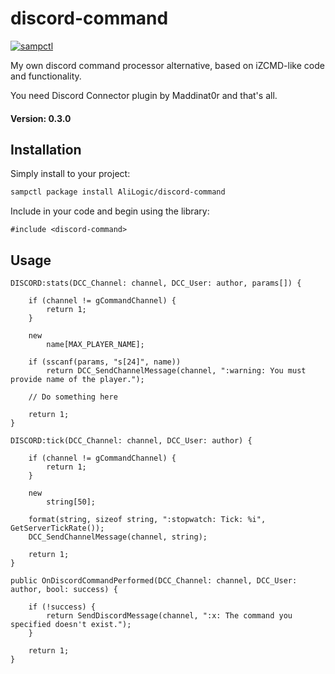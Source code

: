 # discord-command

[![sampctl](https://shields.southcla.ws/badge/sampctl-discord--command-2f2f2f.svg?style=for-the-badge)](https://github.com/AliLogic/discord-command)

<!--
Short description of your library, why it's useful, some examples, pictures or
videos. Link to your forum release thread too.

Remember: You can use "forumfmt" to convert this readme to forum BBCode!

What the sections below should be used for:

`## Installation`: Leave this section un-edited unless you have some specific
additional installation procedure.

`## Testing`: Whether your library is tested with a simple `main()` and `print`,
unit-tested, or demonstrated via prompting the player to connect, you should
include some basic information for users to try out your code in some way.

And finally, maintaining your version number`:

* Follow [Semantic Versioning](https://semver.org/)
* When you release a new version, update `VERSION` and `git tag` it
* Versioning is important for sampctl to use the version control features

Happy Pawning!
-->
My own discord command processor alternative, based on iZCMD-like code and functionality.

You need Discord Connector plugin by Maddinat0r and that's all.

#### Version: 0.3.0

## Installation

Simply install to your project:

```bash
sampctl package install AliLogic/discord-command
```

Include in your code and begin using the library:

```pawn
#include <discord-command>
```

## Usage

<!--
Write your code documentation or examples here. If your library is documented in
the source code, direct users there. If not, list your API and describe it well
in this section. If your library is passive and has no API, simply omit this
section.
-->
```
DISCORD:stats(DCC_Channel: channel, DCC_User: author, params[]) {

	if (channel != gCommandChannel) {
		return 1;
	}

	new
		name[MAX_PLAYER_NAME];

	if (sscanf(params, "s[24]", name))
		return DCC_SendChannelMessage(channel, ":warning: You must provide name of the player.");

	// Do something here

	return 1;
}

DISCORD:tick(DCC_Channel: channel, DCC_User: author) {

	if (channel != gCommandChannel) {
		return 1;
	}

	new
		string[50];

	format(string, sizeof string, ":stopwatch: Tick: %i", GetServerTickRate());
	DCC_SendChannelMessage(channel, string);

	return 1;
}

public OnDiscordCommandPerformed(DCC_Channel: channel, DCC_User: author, bool: success) {

	if (!success) {
		return SendDiscordMessage(channel, ":x: The command you specified doesn't exist.");
	}

	return 1;
}
```
